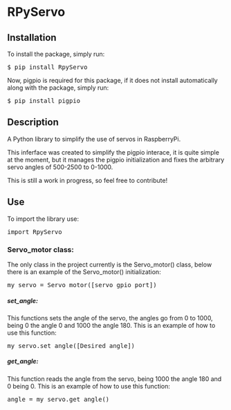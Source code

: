 # RPyServo

## Installation

To install the package, simply run:
<pre>$ pip install RpyServo </pre>

Now, pigpio is required for this package, if it does not install automatically along with the package, simply run:
<pre>$ pip install pigpio </pre>

## Description

A Python library to simplify the use of servos in RaspberryPi.

This inferface was created to simplify the pigpio interace, it is quite simple at the moment, but it manages the pigpio initialization and fixes the arbitrary servo angles of 500-2500 to 0-1000.

This is still a work in progress, so feel free to contribute!

## Use

To import the library use:

<pre>import RpyServo</pre>

### Servo_motor class:

The only class in the project currently is the <prep>Servo_motor()</prep> class, below there is an example of the Servo_motor() initialization:

<pre>my_servo = Servo_motor([servo gpio port])</pre>

##### set_angle:

This functions sets the angle of the servo, the angles go from 0 to 1000, being 0 the angle 0 and 1000 the angle 180. This is an example of how to use this function:

<pre>my_servo.set_angle([Desired angle])</pre>

##### get_angle:

This function reads the angle from the servo, being 1000 the angle 180 and 0 being 0. This is an example of how to use this function:

<pre>angle = my_servo.get_angle()</pre>

